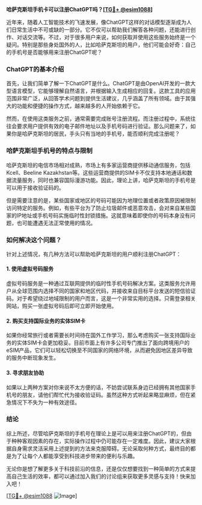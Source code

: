 **哈萨克斯坦手机卡可以注册ChatGPT吗？[[TG💪+ @esim1088](https://t.me/s/esim1088)]**

近年来，随着人工智能技术的飞速发展，像ChatGPT这样的对话模型逐渐成为人们日常生活中不可或缺的一部分。它不仅可以帮助我们解答各种问题，还能进行创作、对话交流等。不过，对于很多用户来说，如何获取并使用这些服务始终是一个疑问。特别是那些身处国外的人，比如哈萨克斯坦的用户，他们可能会好奇：自己的手机号是否能够用来注册ChatGPT呢？

### ChatGPT的基本介绍

首先，让我们简单了解一下ChatGPT是什么。ChatGPT是由OpenAI开发的一款大型语言模型，它能够理解自然语言，并根据输入生成相应的回复。这款工具的应用范围非常广泛，从回答学术问题到提供生活建议，几乎涵盖了所有领域。由于其强大的功能和便捷的操作方式，越来越多的人开始依赖于它。

然而，在使用这类服务之前，通常需要完成账号注册流程。而注册过程中，系统往往会要求用户提供有效的电子邮件地址以及手机号码进行验证。那么问题来了，如果你是哈萨克斯坦的居民，手头只有当地的手机号，能否顺利完成注册呢？

### 哈萨克斯坦手机号的特点与限制

哈萨克斯坦的电信市场相对成熟，市场上有多家运营商提供移动通信服务，包括Kcell、Beeline Kazakhstan等。这些运营商提供的SIM卡不仅支持本地通话和数据流量服务，同时也兼容国际漫游功能。因此，理论上讲，哈萨克斯坦的手机号是可以用于接收验证码的。

但是需要注意的是，某些国家或地区的号码可能因为地理位置或者政策原因被限制访问特定的服务。例如，有些平台为了防止垃圾邮件或恶意攻击，会对来自某些国家的IP地址或手机号码实施临时性封锁措施。这就意味着即使你的号码本身没有问题，也可能遭遇无法正常使用的情况。

### 如何解决这个问题？

针对上述情况，有几种方法可以帮助哈萨克斯坦的用户顺利注册ChatGPT：

#### 1. 使用虚拟号码服务
虚拟号码服务是一种通过互联网提供的临时性手机号码解决方案。这类服务允许用户从全球范围内选择不同的国家和地区代码，并接收来自目标平台发送的短信验证码。对于希望绕过地域限制的用户而言，这是一个非常实用的选择。只需登录相关网站，购买一张虚拟号码后即可立即开始使用。

#### 2. 购买支持国际业务的实体SIM卡
如果你经常旅行或者需要长时间待在国外工作学习，那么考虑购买一张支持国际业务的实体SIM卡会更加稳妥。目前市面上有许多公司专门推出了面向跨境用户的eSIM产品，它们可以轻松切换至不同国家的网络环境，从而避免因地区差异导致的服务中断现象发生。

#### 3. 寻求朋友协助
如果以上两种方案对你来说不太方便的话，不妨尝试联系身边已经拥有其他国家手机号的朋友，请他们帮忙代为接收验证码。虽然这种方式听起来略显麻烦，但在紧急情况下不失为一种有效途径。

### 结论

综上所述，尽管哈萨克斯坦的手机号在理论上是可以用来注册ChatGPT的，但由于种种客观因素的存在，实际操作过程中仍可能存在一定难度。因此，建议大家根据自身需求灵活采用上述提到的方法来克服障碍。无论采取何种方式，最终目的都是为了让每个人都能享受到科技进步带来的便利与乐趣。

无论你是想了解更多关于科技前沿的信息，还是仅仅想要找到一种简单的方式来提高自己生活的效率，都可以通过加入我们的讨论组来获取更多灵感与支持！快来加入吧！

[[TG💪+ @esim1088](https://t.me/s/esim1088) ![Image](https://i.postimg.cc/4NQfJmqS/Snipaste-2025-05-13-00-14-12.png)]
